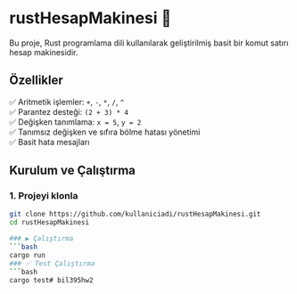 # rustHesapMakinesi 🧮

Bu proje, Rust programlama dili kullanılarak geliştirilmiş basit bir komut satırı hesap makinesidir. 

## Özellikler

✅ Aritmetik işlemler: `+`, `-`, `*`, `/`, `^`  
✅ Parantez desteği: `(2 + 3) * 4`  
✅ Değişken tanımlama: `x = 5`, `y = 2`  
✅ Tanımsız değişken ve sıfıra bölme hatası yönetimi  
✅ Basit hata mesajları

## Kurulum ve Çalıştırma

### 1. Projeyi klonla
```bash
git clone https://github.com/kullaniciadi/rustHesapMakinesi.git
cd rustHesapMakinesi

### ▶️ Çalıştırma
```bash
cargo run
### ✅ Test Çalıştırma
```bash
cargo test# bil395hw2
